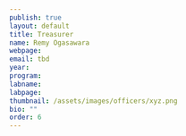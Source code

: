 ```yaml
---
publish: true
layout: default
title: Treasurer
name: Remy Ogasawara
webpage:
email: tbd
year: 
program: 
labname:
labpage:
thumbnail: /assets/images/officers/xyz.png
bio: ""
order: 6
---
```

